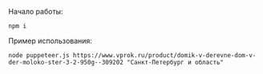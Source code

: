 Начало работы:

```
npm i
```

Пример использования:

```
node puppeteer.js https://www.vprok.ru/product/domik-v-derevne-dom-v-der-moloko-ster-3-2-950g--309202 "Санкт-Петербург и область"
```